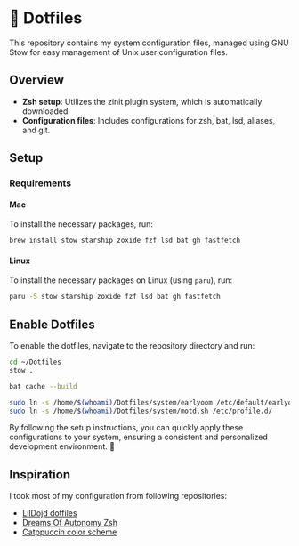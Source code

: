 # 📂 Dotfiles

This repository contains my system configuration files, managed using GNU Stow for easy management of Unix user configuration files.

## Overview

- **Zsh setup**: Utilizes the zinit plugin system, which is automatically downloaded.
- **Configuration files**: Includes configurations for zsh, bat, lsd, aliases, and git.

## Setup

### Requirements

#### Mac
To install the necessary packages, run:
```sh
brew install stow starship zoxide fzf lsd bat gh fastfetch
```

#### Linux
To install the necessary packages on Linux (using `paru`), run:
```sh
paru -S stow starship zoxide fzf lsd bat gh fastfetch
```

## Enable Dotfiles

To enable the dotfiles, navigate to the repository directory and run:
```sh
cd ~/Dotfiles
stow .

bat cache --build 

sudo ln -s /home/$(whoami)/Dotfiles/system/earlyoom /etc/default/earlyoom
sudo ln -s /home/$(whoami)/Dotfiles/system/motd.sh /etc/profile.d/
```

By following the setup instructions, you can quickly apply these configurations to your system, ensuring a consistent and personalized development environment. 🚀

## Inspiration
I took most of my configuration from following repositories:
- [LilDojd dotfiles](https://github.com/LilDojd/dotfiles)
- [Dreams Of Autonomy Zsh](https://github.com/dreamsofautonomy/zensh)
- [Catppuccin color scheme](https://github.com/catppuccin)
